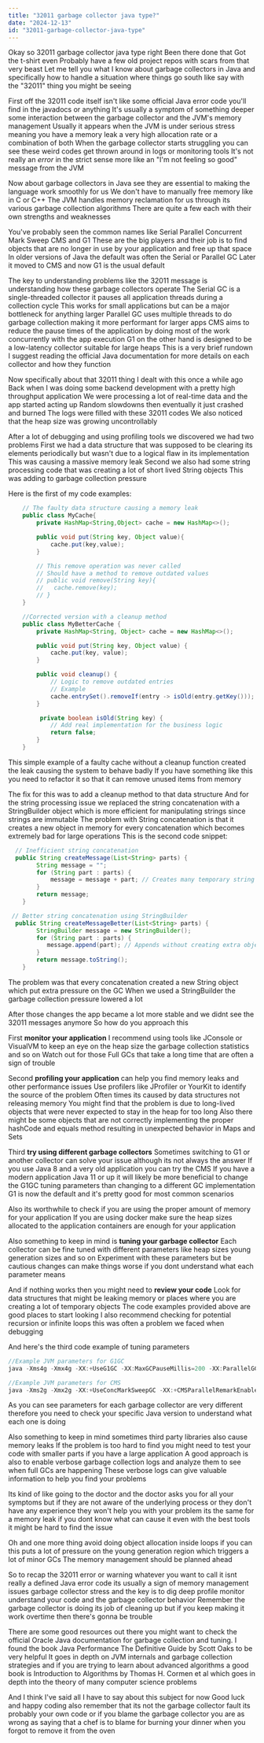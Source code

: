 ```yaml
---
title: "32011 garbage collector java type?"
date: "2024-12-13"
id: "32011-garbage-collector-java-type"
---
```


Okay so 32011 garbage collector java type right Been there done that Got the t-shirt even Probably have a few old project repos with scars from that very beast Let me tell you what I know about garbage collectors in Java and specifically how to handle a situation where things go south like say with the "32011" thing you might be seeing

First off the 32011 code itself isn't like some official Java error code you'll find in the javadocs or anything It's usually a symptom of something deeper some interaction between the garbage collector and the JVM's memory management Usually it appears when the JVM is under serious stress meaning you have a memory leak a very high allocation rate or a combination of both When the garbage collector starts struggling you can see these weird codes get thrown around in logs or monitoring tools It's not really an *error* in the strict sense more like an "I'm not feeling so good" message from the JVM

Now about garbage collectors in Java see they are essential to making the language work smoothly for us We don't have to manually free memory like in C or C++ The JVM handles memory reclamation for us through its various garbage collection algorithms There are quite a few each with their own strengths and weaknesses

You've probably seen the common names like Serial Parallel Concurrent Mark Sweep CMS and G1 These are the big players and their job is to find objects that are no longer in use by your application and free up that space In older versions of Java the default was often the Serial or Parallel GC Later it moved to CMS and now G1 is the usual default

The key to understanding problems like the 32011 message is understanding how these garbage collectors operate The Serial GC is a single-threaded collector it pauses all application threads during a collection cycle This works for small applications but can be a major bottleneck for anything larger Parallel GC uses multiple threads to do garbage collection making it more performant for larger apps CMS aims to reduce the pause times of the application by doing most of the work concurrently with the app execution G1 on the other hand is designed to be a low-latency collector suitable for large heaps This is a very brief rundown I suggest reading the official Java documentation for more details on each collector and how they function

Now specifically about that 32011 thing I dealt with this once a while ago Back when I was doing some backend development with a pretty high throughput application We were processing a lot of real-time data and the app started acting up Random slowdowns then eventually it just crashed and burned The logs were filled with these 32011 codes We also noticed that the heap size was growing uncontrollably

After a lot of debugging and using profiling tools we discovered we had two problems First we had a data structure that was supposed to be clearing its elements periodically but wasn't due to a logical flaw in its implementation This was causing a massive memory leak Second we also had some string processing code that was creating a lot of short lived String objects This was adding to garbage collection pressure

Here is the first of my code examples:

```java
    // The faulty data structure causing a memory leak
    public class MyCache{
        private HashMap<String,Object> cache = new HashMap<>();

        public void put(String key, Object value){
            cache.put(key,value);
        }

        // This remove operation was never called
        // Should have a method to remove outdated values
        // public void remove(String key){
        //   cache.remove(key);
        // }
    }

    //Corrected version with a cleanup method
    public class MyBetterCache {
        private HashMap<String, Object> cache = new HashMap<>();

        public void put(String key, Object value) {
            cache.put(key, value);
        }

        public void cleanup() {
            // Logic to remove outdated entries
            // Example
            cache.entrySet().removeIf(entry -> isOld(entry.getKey()));
        }

         private boolean isOld(String key) {
            // Add real implementation for the business logic
            return false;
        }
    }
```

This simple example of a faulty cache without a cleanup function created the leak causing the system to behave badly If you have something like this you need to refactor it so that it can remove unused items from memory

The fix for this was to add a cleanup method to that data structure And for the string processing issue we replaced the string concatenation with a StringBuilder object which is more efficient for manipulating strings since strings are immutable The problem with String concatenation is that it creates a new object in memory for every concatenation which becomes extremely bad for large operations This is the second code snippet:

```java
  // Inefficient string concatenation
  public String createMessage(List<String> parts) {
        String message = "";
        for (String part : parts) {
            message = message + part; // Creates many temporary string objects
        }
        return message;
    }

 // Better string concatenation using StringBuilder
  public String createMessageBetter(List<String> parts) {
        StringBuilder message = new StringBuilder();
        for (String part : parts) {
           message.append(part); // Appends without creating extra objects
        }
        return message.toString();
    }

```

The problem was that every concatenation created a new String object which put extra pressure on the GC When we used a StringBuilder the garbage collection pressure lowered a lot

After those changes the app became a lot more stable and we didnt see the 32011 messages anymore So how do you approach this

First **monitor your application** I recommend using tools like JConsole or VisualVM to keep an eye on the heap size the garbage collection statistics and so on Watch out for those Full GCs that take a long time that are often a sign of trouble

Second **profiling your application** can help you find memory leaks and other performance issues Use profilers like JProfiler or YourKit to identify the source of the problem Often times its caused by data structures not releasing memory You might find that the problem is due to long-lived objects that were never expected to stay in the heap for too long Also there might be some objects that are not correctly implementing the proper hashCode and equals method resulting in unexpected behavior in Maps and Sets

Third **try using different garbage collectors** Sometimes switching to G1 or another collector can solve your issue although its not always the answer If you use Java 8 and a very old application you can try the CMS If you have a modern application Java 11 or up it will likely be more beneficial to change the G1GC tuning parameters than changing to a different GC implementation G1 is now the default and it's pretty good for most common scenarios

Also its worthwhile to check if you are using the proper amount of memory for your application If you are using docker make sure the heap sizes allocated to the application containers are enough for your application

Also something to keep in mind is **tuning your garbage collector** Each collector can be fine tuned with different parameters like heap sizes young generation sizes and so on Experiment with these parameters but be cautious changes can make things worse if you dont understand what each parameter means

And if nothing works then you might need to **review your code** Look for data structures that might be leaking memory or places where you are creating a lot of temporary objects The code examples provided above are good places to start looking I also recommend checking for potential recursion or infinite loops this was often a problem we faced when debugging

And here's the third code example of tuning parameters

```java
//Example JVM parameters for G1GC
java -Xms4g -Xmx4g -XX:+UseG1GC -XX:MaxGCPauseMillis=200 -XX:ParallelGCThreads=8 -XX:ConcGCThreads=4 MyMainClass

//Example JVM parameters for CMS
java -Xms2g -Xmx2g -XX:+UseConcMarkSweepGC -XX:+CMSParallelRemarkEnabled -XX:+UseCMSInitiatingOccupancyOnly -XX:CMSInitiatingOccupancyFraction=75 MyMainClass
```

As you can see parameters for each garbage collector are very different therefore you need to check your specific Java version to understand what each one is doing

Also something to keep in mind sometimes third party libraries also cause memory leaks If the problem is too hard to find you might need to test your code with smaller parts if you have a large application A good approach is also to enable verbose garbage collection logs and analyze them to see when full GCs are happening These verbose logs can give valuable information to help you find your problems

Its kind of like going to the doctor and the doctor asks you for all your symptoms but if they are not aware of the underlying process or they don't have any experience they won't help you with your problem its the same for a memory leak if you dont know what can cause it even with the best tools it might be hard to find the issue

Oh and one more thing avoid doing object allocation inside loops if you can this puts a lot of pressure on the young generation region which triggers a lot of minor GCs The memory management should be planned ahead

So to recap the 32011 error or warning whatever you want to call it isnt really a defined Java error code its usually a sign of memory management issues garbage collector stress and the key is to dig deep profile monitor understand your code and the garbage collector behavior Remember the garbage collector is doing its job of cleaning up but if you keep making it work overtime then there's gonna be trouble

There are some good resources out there you might want to check the official Oracle Java documentation for garbage collection and tuning. I found the book Java Performance The Definitive Guide by Scott Oaks to be very helpful It goes in depth on JVM internals and garbage collection strategies and if you are trying to learn about advanced algorithms a good book is Introduction to Algorithms by Thomas H. Cormen et al which goes in depth into the theory of many computer science problems

And I think I've said all I have to say about this subject for now Good luck and happy coding also remember that its not the garbage collector fault its probably your own code or if you blame the garbage collector you are as wrong as saying that a chef is to blame for burning your dinner when you forgot to remove it from the oven

